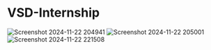 # VSD-Internship
![Screenshot 2024-11-22 204941](https://github.com/user-attachments/assets/f0f13f12-9395-402a-ab8f-0221d36e8b05)
![Screenshot 2024-11-22 205001](https://github.com/user-attachments/assets/7607500d-819c-4696-92a2-900ffd2dabc6)
![Screenshot 2024-11-22 221508](https://github.com/user-attachments/assets/ed2d44ff-0b8f-4e46-8f5e-0e4596c8fb72)
